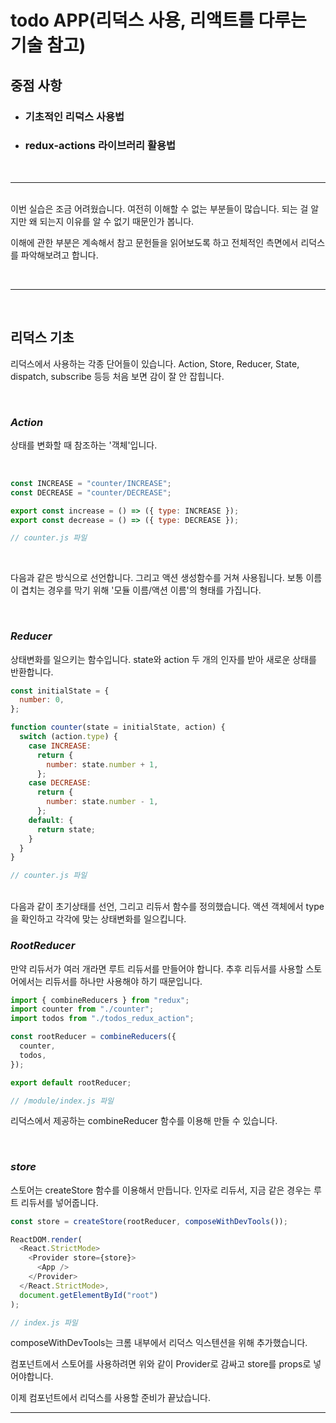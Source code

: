 # todo APP(리덕스 사용, 리액트를 다루는 기술 참고)

## 중점 사항

- ### 기초적인 리덕스 사용법
- ### redux-actions 라이브러리 활용법
<br />

---

<br />
이번 실습은 조금 어려웠습니다. 여전히 이해할 수 없는 부분들이 많습니다. 되는 걸 알지만 왜 되는지 이유를 알 수 없기 때문인가 봅니다.

이해에 관한 부분은 계속해서 참고 문헌들을 읽어보도록 하고 전체적인 측면에서 리덕스를 파악해보려고 합니다.

<br />

---

<br />

## 리덕스 기초

리덕스에서 사용하는 각종 단어들이 있습니다. Action, Store, Reducer, State, dispatch, subscribe 등등 처음 보면 감이 잘 안 잡힙니다.

<br />

### **_Action_**

상태를 변화할 때 참조하는 '객체'입니다.

<br/>

```javascript
const INCREASE = "counter/INCREASE";
const DECREASE = "counter/DECREASE";

export const increase = () => ({ type: INCREASE });
export const decrease = () => ({ type: DECREASE });

// counter.js 파일
```

<br/>

다음과 같은 방식으로 선언합니다. 그리고 액션 생성함수를 거쳐 사용됩니다. 보통 이름이 겹치는 경우를 막기 위해 '모듈 이름/액션 이름'의 형태를 가집니다.

<br />

### **_Reducer_**

상태변화를 일으키는 함수입니다. state와 action 두 개의 인자를 받아 새로운 상태를 반환합니다.

```javascript
const initialState = {
  number: 0,
};

function counter(state = initialState, action) {
  switch (action.type) {
    case INCREASE:
      return {
        number: state.number + 1,
      };
    case DECREASE:
      return {
        number: state.number - 1,
      };
    default: {
      return state;
    }
  }
}

// counter.js 파일
```

<br/>
다음과 같이 초기상태를 선언, 그리고 리듀서 함수를 정의했습니다. 액션 객체에서 type을 확인하고 각각에 맞는 상태변화를 일으킵니다.

<br/>

### **_RootReducer_**

만약 리듀서가 여러 개라면 루트 리듀서를 만들어야 합니다. 추후 리듀서를 사용할 스토어에서는 리듀서를 하나만 사용해야 하기 때문입니다.

```javascript
import { combineReducers } from "redux";
import counter from "./counter";
import todos from "./todos_redux_action";

const rootReducer = combineReducers({
  counter,
  todos,
});

export default rootReducer;

// /module/index.js 파일
```

리덕스에서 제공하는 combineReducer 함수를 이용해 만들 수 있습니다.

<br/>

### **_store_**

스토어는 createStore 함수를 이용해서 만듭니다. 인자로 리듀서, 지금 같은 경우는 루트 리듀서를 넣어줍니다.

```javascript
const store = createStore(rootReducer, composeWithDevTools());

ReactDOM.render(
  <React.StrictMode>
    <Provider store={store}>
      <App />
    </Provider>
  </React.StrictMode>,
  document.getElementById("root")
);

// index.js 파일
```

composeWithDevTools는 크롬 내부에서 리덕스 익스텐션을 위해 추가했습니다.

컴포넌트에서 스토어를 사용하려면 위와 같이 Provider로 감싸고 store를 props로 넣어야합니다.

이제 컴포넌트에서 리덕스를 사용할 준비가 끝났습니다.

---
